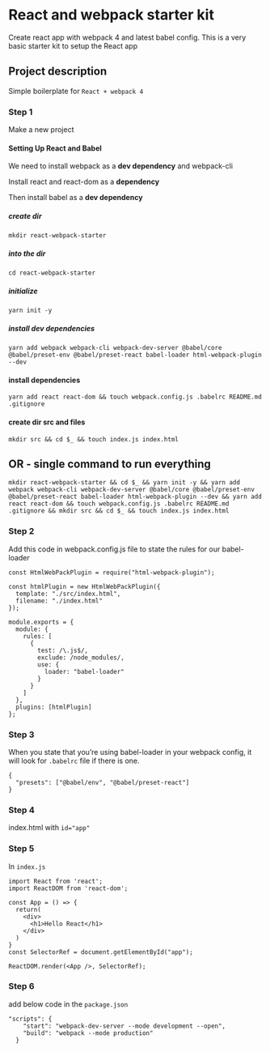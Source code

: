 # React and webpack starter kit

Create react app with webpack 4 and latest babel config. This is a very basic starter kit to setup the React app

## Project description
Simple boilerplate for ```React + webpack 4```

### Step 1
Make a new project 

#### Setting Up React and Babel

We need to install webpack as a **dev dependency** and webpack-cli

Install react and react-dom as a **dependency**

Then install babel as a **dev dependency**

##### create dir
```mkdir react-webpack-starter```

##### into the dir
```cd react-webpack-starter```

##### initialize
```yarn init -y```

##### install dev dependencies
```yarn add webpack webpack-cli webpack-dev-server @babel/core @babel/preset-env @babel/preset-react babel-loader html-webpack-plugin --dev```

#### install dependencies
```yarn add react react-dom && touch webpack.config.js .babelrc README.md .gitignore```

#### create dir src and files
```mkdir src && cd $_ && touch index.js index.html```


## OR - single command to run everything

```mkdir react-webpack-starter && cd $_ && yarn init -y && yarn add webpack webpack-cli webpack-dev-server @babel/core @babel/preset-env @babel/preset-react babel-loader html-webpack-plugin --dev && yarn add react react-dom && touch webpack.config.js .babelrc README.md .gitignore && mkdir src && cd $_ && touch index.js index.html```

### Step 2

Add this code in webpack.config.js file to state the rules for our babel-loader

```
const HtmlWebPackPlugin = require("html-webpack-plugin");

const htmlPlugin = new HtmlWebPackPlugin({
  template: "./src/index.html",
  filename: "./index.html"
});

module.exports = {
  module: {
    rules: [
      {
        test: /\.js$/,
        exclude: /node_modules/,
        use: {
          loader: "babel-loader"
        }
      }
    ]
  },
  plugins: [htmlPlugin]
};
```

### Step 3

When you state that you’re using babel-loader in your webpack config, it will look for ```.babelrc``` file if there is one.

```
{
  "presets": ["@babel/env", "@babel/preset-react"]
}
```

### Step 4
index.html with ```id="app"```

### Step 5
In ```index.js```

```
import React from 'react';
import ReactDOM from 'react-dom';

const App = () => {
  return(
    <div>
      <h1>Hello React</h1>
    </div>
  )
}
const SelectorRef = document.getElementById("app");

ReactDOM.render(<App />, SelectorRef);
```

### Step 6
add below code in the `package.json`

```
"scripts": {
    "start": "webpack-dev-server --mode development --open",
    "build": "webpack --mode production"
  }
 ```
